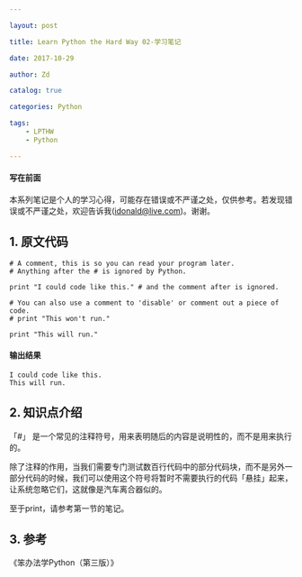```yaml
---

layout: post

title: Learn Python the Hard Way 02-学习笔记

date: 2017-10-29

author: Zd

catalog: true

categories: Python

tags:
    - LPTHW
    - Python

---
```


#### 写在前面

本系列笔记是个人的学习心得，可能存在错误或不严谨之处，仅供参考。若发现错误或不严谨之处，欢迎告诉我(idonald@live.com)。谢谢。

## 1. 原文代码

```
# A comment, this is so you can read your program later.
# Anything after the # is ignored by Python.

print "I could code like this." # and the comment after is ignored.

# You can also use a comment to 'disable' or comment out a piece of code.
# print "This won't run."

print "This will run."
```

#### 输出结果

```
I could code like this.
This will run.
```

## 2. 知识点介绍

「#」 是一个常见的注释符号，用来表明随后的内容是说明性的，而不是用来执行的。

除了注释的作用，当我们需要专门测试数百行代码中的部分代码块，而不是另外一部分代码的时候，我们可以使用这个符号将暂时不需要执行的代码「悬挂」起来，让系统忽略它们，这就像是汽车离合器似的。

至于print，请参考第一节的笔记。

## 3. 参考

《笨办法学Python（第三版）》